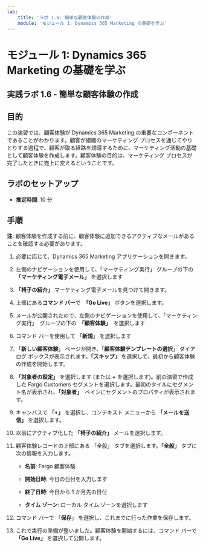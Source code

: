 ```yaml
---
lab:
    title: 'ラボ 1.6: 簡単な顧客体験の作成'
    module: 'モジュール 1: Dynamics 365 Marketing の基礎を学ぶ'
---
```


モジュール 1: Dynamics 365 Marketing の基礎を学ぶ
========================

## 実践ラボ 1.6 - 簡単な顧客体験の作成

## 目的

この演習では、顧客体験が Dynamics 365 Marketing の重要なコンポーネントであることがわかります。顧客が組織のマーケティング プロセスを通じてやりとりする過程で、顧客が取る経路を誘導するために、マーケティング活動の基礎として顧客体験を作成します。顧客体験の目的は、マーケティング プロセスが完了したときに売上に変えるということです。

## ラボのセットアップ

  - **推定時間**: 10 分

## 手順

**注:** 顧客体験を作成する前に、顧客体験に追加できるアクティブなメールがあることを確認する必要があります。 

1. 必要に応じて、Dynamics 365 Marketing アプリケーションを開きます。 

2. 左側のナビゲーションを使用して、「マーケティング実行」 グループの下の **「マーケティング電子メール」** を選択します

3. **「椅子の紹介」** マーケティング電子メールを見つけて開きます。 

4. 上部にある**コマンド バー**で　**「Go Live」** ボタンを選択します。 

5. メールが公開されたので、左側のナビゲーションを使用して、「マーケティング実行」　グループの下の　**「顧客体験」**　を選択します

6. コマンド バーを使用して 「**新規**」 を選択します 

7. 「**新しい顧客体験**」 ページが開き、「**顧客体験テンプレートの選択**」 ダイアログ ボックスが表示されます。**「スキップ」** を選択して、最初から顧客体験の作成を開始します。

8. **「対象者の設定」** を選択します (または **+** を選択します)。前の演習で作成した Fargo Customers セグメントを選択します。最初のタイルにセグメント名が表示され、**「対象者」**　ペインにセグメントのプロパティが表示されます。

9. キャンバスで **「+」** を選択し、コンテキスト メニューから **「メールを送信」** を選択します。

10. 以前にアクティブ化した **「椅子の紹介」** メールを選択します。 

11. 顧客体験レコードの上部にある 「全般」 タブを選択します。**「全般」** タブに次の情報を入力します。

	- **名前**: Fargo 顧客体験

	- **開始日時**: 今日の日付を入力します

	- **終了日時**: 今日から 1 か月先の日付

	- **タイム ゾーン**: ローカル タイム ゾーンを選択します 

12. コマンド バーで 「**保存**」 を選択し、これまでに行った作業を保存します。

13. これで実行の準備が整いました。顧客体験を開始するには、コマンド バーで **「Go Live」** を選択して公開します。
